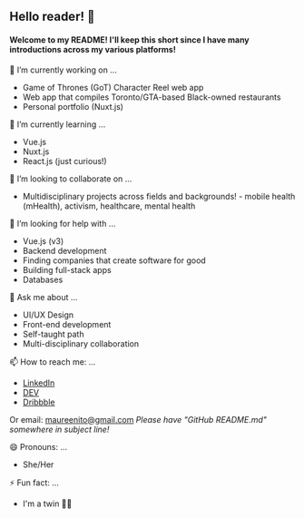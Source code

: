 ## Hello reader! 👋

<!--
**maureento8888/maureento8888** is a ✨ _special_ ✨ repository because its `README.md` (this file) appears on your GitHub profile. -->

#### Welcome to my README! I'll keep this short since I have many introductions across my various platforms!


🔭 I’m currently working on ...

- Game of Thrones (GoT) Character Reel web app
- Web app that compiles Toronto/GTA-based Black-owned restaurants
- Personal portfolio (Nuxt.js)


🌱 I’m currently learning ...
- Vue.js
- Nuxt.js
- React.js (just curious!)


👯 I’m looking to collaborate on ...
- Multidisciplinary projects across fields and backgrounds! - mobile health (mHealth), activism, healthcare, mental health


🤔 I’m looking for help with ...
- Vue.js (v3)
- Backend development
- Finding companies that create software for good
- Building full-stack apps
- Databases


💬 Ask me about ...
- UI/UX Design
- Front-end development
- Self-taught path
- Multi-disciplinary collaboration


📫 How to reach me: ...
- [LinkedIn](https://www.linkedin.com/in/maureento)
- [DEV](https://dev.to/maureento8888)
- [Dribbble](https://dribbble.com/maureen_to)

Or email: maureenito@gmail.com
*Please have "GitHub README.md" somewhere in subject line!*


😄 Pronouns: ...
- She/Her


⚡ Fun fact: ...
- I'm a twin 👯‍♀️
